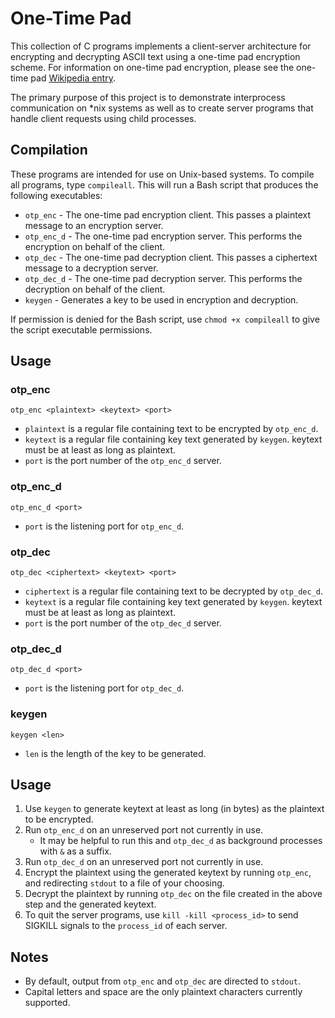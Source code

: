 # One-Time Pad

This collection of C programs implements a client-server architecture for encrypting and decrypting ASCII text using a one-time pad encryption scheme. For information on one-time pad encryption, please see the one-time pad [Wikipedia entry](https://en.wikipedia.org/wiki/One-time_pad).

The primary purpose of this project is to demonstrate interprocess communication on *nix systems as well as to create server programs that handle client requests using child processes.

## Compilation

These programs are intended for use on Unix-based systems. To compile all programs, type `compileall`. This will run a Bash script that produces the following executables:

* ``otp_enc`` - The one-time pad encryption client. This passes a plaintext message to an encryption server.
* ``otp_enc_d`` - The one-time pad encryption server. This performs the encryption on behalf of the client.
* ``otp_dec`` - The one-time pad decryption client. This passes a ciphertext message to a decryption server.
* ``otp_dec_d`` - The one-time pad decryption server. This performs the decryption on behalf of the client.
* ``keygen`` - Generates a key to be used in encryption and decryption.

If permission is denied for the Bash script, use `chmod +x compileall` to give the script executable permissions.

## Usage

### otp_enc

`otp_enc <plaintext> <keytext> <port>`

* ``plaintext`` is a regular file containing text to be encrypted by ``otp_enc_d``.
* ``keytext`` is a regular file containing key text generated by ``keygen``. keytext must be at least as long as plaintext.
* ``port`` is the port number of the ``otp_enc_d`` server.

### otp_enc_d

`otp_enc_d <port>`

* ``port`` is the listening port for ``otp_enc_d``.

### otp_dec

`otp_dec <ciphertext> <keytext> <port>`

* ``ciphertext`` is a regular file containing text to be decrypted by ``otp_dec_d``.
* ``keytext`` is a regular file containing key text generated by ``keygen``. keytext must be at least as long as plaintext.
* ``port`` is the port number of the ``otp_dec_d`` server.

### otp_dec_d

`otp_dec_d <port>`

* ``port`` is the listening port for ``otp_dec_d``.

### keygen

`keygen <len>`

* ``len`` is the length of the key to be generated.

## Usage

1. Use ``keygen`` to generate keytext at least as long (in bytes) as the plaintext to be encrypted.
2. Run ``otp_enc_d`` on an unreserved port not currently in use.
	* It may be helpful to run this and ``otp_dec_d`` as background processes with ``&`` as a suffix.
3. Run ``otp_dec_d`` on an unreserved port not currently in use.
4. Encrypt the plaintext using the generated keytext by running ``otp_enc``, and redirecting ``stdout`` to a file of your choosing.
5. Decrypt the plaintext by running ``otp_dec`` on the file created in the above step and the generated keytext.
6. To quit the server programs, use `kill -kill <process_id>` to send SIGKILL signals to the ``process_id`` of each server.

## Notes

* By default, output from ``otp_enc`` and ``otp_dec`` are directed to ``stdout``.
* Capital letters and space are the only plaintext characters currently supported.
